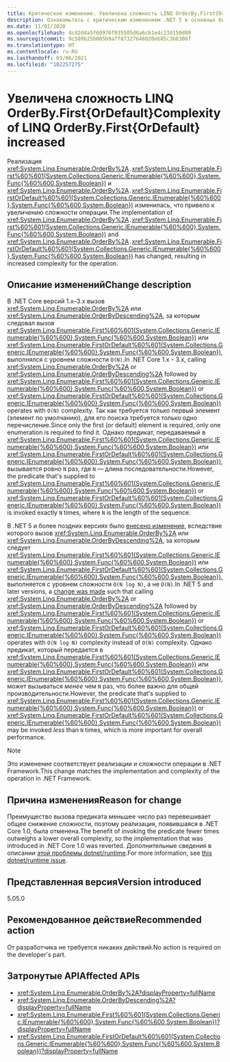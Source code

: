 ```yaml
---
title: Критическое изменение. Увеличена сложность LINQ OrderBy.First{OrDefault}
description: Ознакомьтесь с критическим изменением .NET 5 в основных библиотеках .NET, где изменилась реализация OrderBy.First.
ms.date: 11/01/2020
ms.openlocfilehash: 4cd2dda5f60976f935505d6a6cb1e4c23d150d09
ms.sourcegitcommit: 9c589b25b005b9a7f87327646020eb85c3b6306f
ms.translationtype: HT
ms.contentlocale: ru-RU
ms.lasthandoff: 03/06/2021
ms.locfileid: "102257275"
---
```

# <a name="complexity-of-linq-orderbyfirstordefault-increased"></a><span data-ttu-id="7c5ae-103">Увеличена сложность LINQ OrderBy.First{OrDefault}</span><span class="sxs-lookup"><span data-stu-id="7c5ae-103">Complexity of LINQ OrderBy.First{OrDefault} increased</span></span>

<span data-ttu-id="7c5ae-104">Реализация <xref:System.Linq.Enumerable.OrderBy%2A>`.`<xref:System.Linq.Enumerable.First%60%601(System.Collections.Generic.IEnumerable{%60%600},System.Func{%60%600,System.Boolean})> и <xref:System.Linq.Enumerable.OrderBy%2A>`.`<xref:System.Linq.Enumerable.FirstOrDefault%60%601(System.Collections.Generic.IEnumerable{%60%600},System.Func{%60%600,System.Boolean})> изменилась, что привело к увеличению сложности операции.</span><span class="sxs-lookup"><span data-stu-id="7c5ae-104">The implementation of <xref:System.Linq.Enumerable.OrderBy%2A>`.`<xref:System.Linq.Enumerable.First%60%601(System.Collections.Generic.IEnumerable{%60%600},System.Func{%60%600,System.Boolean})> and <xref:System.Linq.Enumerable.OrderBy%2A>`.`<xref:System.Linq.Enumerable.FirstOrDefault%60%601(System.Collections.Generic.IEnumerable{%60%600},System.Func{%60%600,System.Boolean})> has changed, resulting in increased complexity for the operation.</span></span>

## <a name="change-description"></a><span data-ttu-id="7c5ae-105">Описание изменений</span><span class="sxs-lookup"><span data-stu-id="7c5ae-105">Change description</span></span>

<span data-ttu-id="7c5ae-106">В .NET Core версий 1.x–3.x вызов <xref:System.Linq.Enumerable.OrderBy%2A> или <xref:System.Linq.Enumerable.OrderByDescending%2A>, за которым следовал вызов <xref:System.Linq.Enumerable.First%60%601(System.Collections.Generic.IEnumerable{%60%600},System.Func{%60%600,System.Boolean})> или <xref:System.Linq.Enumerable.FirstOrDefault%60%601(System.Collections.Generic.IEnumerable{%60%600},System.Func{%60%600,System.Boolean})>, выполнялся с уровнем сложности `O(N)`.</span><span class="sxs-lookup"><span data-stu-id="7c5ae-106">In .NET Core 1.x - 3.x, calling <xref:System.Linq.Enumerable.OrderBy%2A> or <xref:System.Linq.Enumerable.OrderByDescending%2A> followed by <xref:System.Linq.Enumerable.First%60%601(System.Collections.Generic.IEnumerable{%60%600},System.Func{%60%600,System.Boolean})> or <xref:System.Linq.Enumerable.FirstOrDefault%60%601(System.Collections.Generic.IEnumerable{%60%600},System.Func{%60%600,System.Boolean})> operates with `O(N)` complexity.</span></span> <span data-ttu-id="7c5ae-107">Так как требуется только первый элемент (элемент по умолчанию), для его поиска требуется только одно перечисление.</span><span class="sxs-lookup"><span data-stu-id="7c5ae-107">Since only the first (or default) element is required, only one enumeration is required to find it.</span></span> <span data-ttu-id="7c5ae-108">Однако предикат, передаваемый в <xref:System.Linq.Enumerable.First%60%601(System.Collections.Generic.IEnumerable{%60%600},System.Func{%60%600,System.Boolean})> или <xref:System.Linq.Enumerable.FirstOrDefault%60%601(System.Collections.Generic.IEnumerable{%60%600},System.Func{%60%600,System.Boolean})>, вызывается ровно `N` раз, где `N` — длина последовательности.</span><span class="sxs-lookup"><span data-stu-id="7c5ae-108">However, the predicate that's supplied to <xref:System.Linq.Enumerable.First%60%601(System.Collections.Generic.IEnumerable{%60%600},System.Func{%60%600,System.Boolean})> or <xref:System.Linq.Enumerable.FirstOrDefault%60%601(System.Collections.Generic.IEnumerable{%60%600},System.Func{%60%600,System.Boolean})> is invoked exactly `N` times, where `N` is the length of the sequence.</span></span>

<span data-ttu-id="7c5ae-109">В .NET 5 и более поздних версиях было [внесено изменение](https://github.com/dotnet/runtime/pull/36643), вследствие которого вызов <xref:System.Linq.Enumerable.OrderBy%2A> или <xref:System.Linq.Enumerable.OrderByDescending%2A>, за которым следует <xref:System.Linq.Enumerable.First%60%601(System.Collections.Generic.IEnumerable{%60%600},System.Func{%60%600,System.Boolean})> или <xref:System.Linq.Enumerable.FirstOrDefault%60%601(System.Collections.Generic.IEnumerable{%60%600},System.Func{%60%600,System.Boolean})>, выполняется с уровнем сложности `O(N log N)`, а не `O(N)`.</span><span class="sxs-lookup"><span data-stu-id="7c5ae-109">In .NET 5 and later versions, a [change was made](https://github.com/dotnet/runtime/pull/36643) such that calling <xref:System.Linq.Enumerable.OrderBy%2A> or <xref:System.Linq.Enumerable.OrderByDescending%2A> followed by <xref:System.Linq.Enumerable.First%60%601(System.Collections.Generic.IEnumerable{%60%600},System.Func{%60%600,System.Boolean})> or <xref:System.Linq.Enumerable.FirstOrDefault%60%601(System.Collections.Generic.IEnumerable{%60%600},System.Func{%60%600,System.Boolean})> operates with `O(N log N)` complexity instead of `O(N)` complexity.</span></span> <span data-ttu-id="7c5ae-110">Однако предикат, который передается в <xref:System.Linq.Enumerable.First%60%601(System.Collections.Generic.IEnumerable{%60%600},System.Func{%60%600,System.Boolean})> или <xref:System.Linq.Enumerable.FirstOrDefault%60%601(System.Collections.Generic.IEnumerable{%60%600},System.Func{%60%600,System.Boolean})>, может вызываться *менее* чем `N` раз, что более важно для общей производительности.</span><span class="sxs-lookup"><span data-stu-id="7c5ae-110">However, the predicate that's supplied to <xref:System.Linq.Enumerable.First%60%601(System.Collections.Generic.IEnumerable{%60%600},System.Func{%60%600,System.Boolean})> or <xref:System.Linq.Enumerable.FirstOrDefault%60%601(System.Collections.Generic.IEnumerable{%60%600},System.Func{%60%600,System.Boolean})> may be invoked *less* than `N` times, which is more important for overall performance.</span></span>

> [!NOTE]
> <span data-ttu-id="7c5ae-111">Это изменение соответствует реализации и сложности операции в .NET Framework.</span><span class="sxs-lookup"><span data-stu-id="7c5ae-111">This change matches the implementation and complexity of the operation in .NET Framework.</span></span>

## <a name="reason-for-change"></a><span data-ttu-id="7c5ae-112">Причина изменения</span><span class="sxs-lookup"><span data-stu-id="7c5ae-112">Reason for change</span></span>

<span data-ttu-id="7c5ae-113">Преимущество вызова предиката меньшее число раз перевешивает общее снижение сложности, поэтому реализация, появившаяся в .NET Core 1.0, была отменена.</span><span class="sxs-lookup"><span data-stu-id="7c5ae-113">The benefit of invoking the predicate fewer times outweighs a lower overall complexity, so the implementation that was introduced in .NET Core 1.0 was reverted.</span></span> <span data-ttu-id="7c5ae-114">Дополнительные сведения в описании [этой проблемы dotnet/runtime](https://github.com/dotnet/runtime/issues/31554).</span><span class="sxs-lookup"><span data-stu-id="7c5ae-114">For more information, see [this dotnet/runtime issue](https://github.com/dotnet/runtime/issues/31554).</span></span>

## <a name="version-introduced"></a><span data-ttu-id="7c5ae-115">Представленная версия</span><span class="sxs-lookup"><span data-stu-id="7c5ae-115">Version introduced</span></span>

<span data-ttu-id="7c5ae-116">5.0</span><span class="sxs-lookup"><span data-stu-id="7c5ae-116">5.0</span></span>

## <a name="recommended-action"></a><span data-ttu-id="7c5ae-117">Рекомендованное действие</span><span class="sxs-lookup"><span data-stu-id="7c5ae-117">Recommended action</span></span>

<span data-ttu-id="7c5ae-118">От разработчика не требуется никаких действий.</span><span class="sxs-lookup"><span data-stu-id="7c5ae-118">No action is required on the developer's part.</span></span>

## <a name="affected-apis"></a><span data-ttu-id="7c5ae-119">Затронутые API</span><span class="sxs-lookup"><span data-stu-id="7c5ae-119">Affected APIs</span></span>

- <xref:System.Linq.Enumerable.OrderBy%2A?displayProperty=fullName>
- <xref:System.Linq.Enumerable.OrderByDescending%2A?displayProperty=fullName>
- <xref:System.Linq.Enumerable.First%60%601(System.Collections.Generic.IEnumerable{%60%600},System.Func{%60%600,System.Boolean})?displayProperty=fullName>
- <xref:System.Linq.Enumerable.FirstOrDefault%60%601(System.Collections.Generic.IEnumerable{%60%600},System.Func{%60%600,System.Boolean})?displayProperty=fullName>

<!--

### Category

Core .NET libraries

### Affected APIs

- `Overload:System.Linq.Enumerable.OrderBy`
- `Overload:System.Linq.Enumerable.OrderByDescending`
- `M:System.Linq.Enumerable.First``1(System.Collections.Generic.IEnumerable{``0},System.Func{``0,System.Boolean})`
- `M:System.Linq.Enumerable.FirstOrDefault``1(System.Collections.Generic.IEnumerable{``0},System.Func{``0,System.Boolean})`

-->
